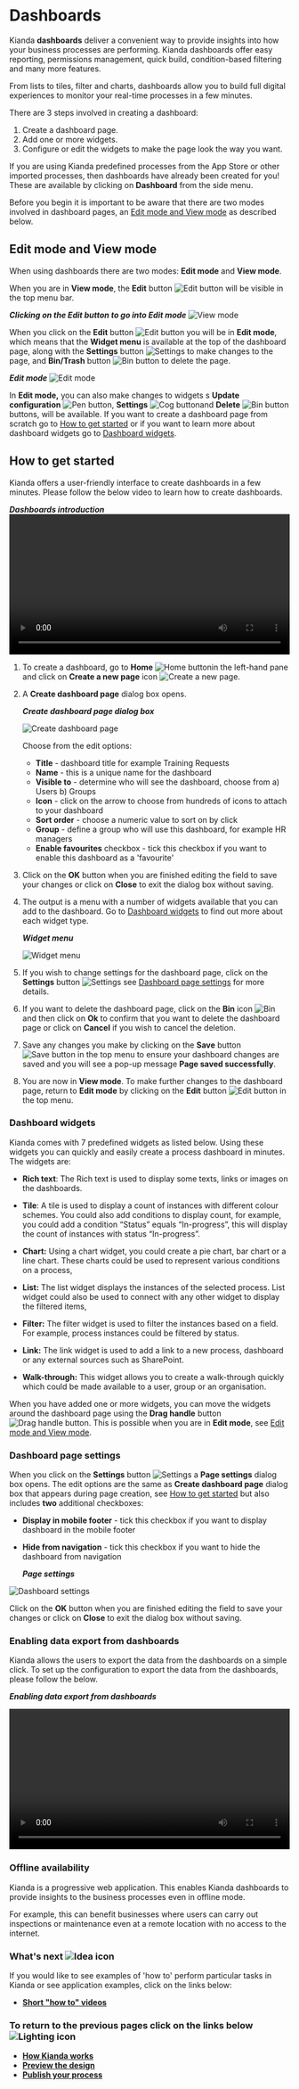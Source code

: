 # Dashboards #

Kianda **dashboards** deliver a convenient way to provide insights into how your business processes are performing. Kianda dashboards offer easy reporting, permissions management, quick build, condition-based filtering and many more features.

From lists to tiles, filter and charts, dashboards allow you to build full digital experiences to monitor your real-time processes in a few minutes. 

There are 3 steps involved in creating a dashboard:

1. Create a dashboard page.
2. Add one or more widgets.
3. Configure or edit the widgets to make the page look the way you want.

If you are using Kianda predefined processes from the App Store or other imported processes, then dashboards have already been created for you! These are  available by clicking on **Dashboard** from the  side menu.

Before you begin it is important to be aware that there are two modes involved in dashboard pages, an [Edit mode and View mode](#edit-mode-and-view-mode) as described below.



## Edit mode and View mode ##

When using dashboards there are two modes: **Edit mode** and **View mode**.

When you are in **View mode**, the **Edit** button ![Edit button](images/edit2.png) will be visible in the top menu bar.

***Clicking on the Edit button to go into Edit mode***
![View mode](images/dashboardgeneral.png)

When you click on the **Edit** button ![Edit button](images/edit2.png) you will be in **Edit mode**, which means that the **Widget menu** is available at the top of the dashboard page, along with the **Settings** button ![Settings](images/settings2.png) to make changes to the page, and **Bin/Trash** button ![Bin button](images/binicon.png) to delete the page.

***Edit mode***
![Edit mode](images/editmode.png)

In **Edit mode,** you can also make changes to widgets s **Update configuration** ![Pen button](images/pen.png), **Settings** ![Cog button](images/cog.png)and **Delete** ![Bin button](images/bin.png) buttons, will be available. If you want to create a dashboard page from scratch go to [How to get started](#how-to-get-started) or if you want to learn more about dashboard widgets go to [Dashboard widgets](#dashboard-widgets).



## How to get started ##

Kianda offers a user-friendly interface to create dashboards in a few minutes. Please follow the below video to learn how to create dashboards.

***Dashboards introduction***
<video width="100%" style="width:100%" controls>
    <source src="../videos/dashboards.mp4">
    Your browser does not support the video tag.
    </source>
</video>


1. To create a dashboard, go to **Home** ![Home button](images/home2.png)in the left-hand pane and click on **Create a new page** icon ![Create a new page](images/newpages.png).

1. A **Create dashboard page** dialog box opens.

   ***Create dashboard page dialog box***

   ![Create dashboard page](images/createdashboard.png)

   Choose from the edit options:

   - **Title** - dashboard title for example Training Requests
   - **Name** - this is a unique name for the dashboard
   - **Visible to** - determine who will see the dashboard, choose from a) Users b) Groups 
   - **Icon** - click on the arrow to choose from hundreds of icons to attach to your dashboard
   - **Sort order** - choose a numeric value to sort on by click
   - **Group** - define a group who will use this dashboard, for example HR managers
   - **Enable favourites** checkbox - tick this checkbox if you want to enable this dashboard as a 'favourite'

1. Click on the **OK** button when you are finished editing the field to save your changes or click on **Close** to exit the dialog box without saving.

1. The output is a menu with a number of widgets available that you can add to the dashboard. Go to [Dashboard widgets](#dashboard-widgets) to find out more about each widget type.

   ***Widget menu***

   ![Widget menu](images/trainingdashboard.png)

1. If you wish to change settings for the dashboard page, click on the **Settings** button ![Settings](images/settings2.png) see [Dashboard page settings](#dashboard-page-settings) for more details.

1. If you want to delete the dashboard page, click on the **Bin** icon ![Bin](images/binicon.png) and then click on **Ok** to confirm that you want to delete the dashboard page or click on **Cancel** if you wish to cancel the deletion.

1. Save any changes you make by clicking on the **Save** button ![Save button](images/savepage.png) in the top menu to ensure your dashboard changes are saved and you will see a pop-up message **Page saved successfully**. 

1. You are now in **View mode**. To make further changes to the dashboard page, return to **Edit mode** by clicking on the **Edit** button ![Edit button](images/edit2.png) in the top menu.

   

   


### Dashboard widgets ###

Kianda comes with 7 predefined widgets as listed below. Using these widgets you can quickly and easily create a process dashboard in minutes. The widgets are:

- **Rich text**: The Rich text is used to display some texts, links or images on the dashboards.

- **Tile**: A tile is used to display a count of instances with different colour schemes. You could also add conditions to display count, for example, you could add a condition “Status” equals “In-progress”, this will display the count of instances with status “In-progress”.

- **Chart:** Using a chart widget, you could create a pie chart, bar chart or a line chart. These charts could be used to represent various conditions on a process,

- **List:** The list widget displays the instances of the selected process. List widget could also be used to connect with any other widget to display the filtered items, 

- **Filter:** The filter widget is used to filter the instances based on a field. For example, process instances could be filtered by status.

- **Link:** The link widget is used to add a link to a new process, dashboard or any external sources such as SharePoint.

- **Walk-through:** This widget allows you to create a walk-through quickly which could be made available to a user, group or an organisation.

When you have added one or more widgets, you can move the widgets around the dashboard page using the **Drag handle** button ![Drag handle button](images/draghandlewhite.png). This is possible when you are in **Edit mode**, see [Edit mode and View mode](#edit-mode-and-view-mode).

  


### Dashboard page settings ###

When you click on the **Settings** button ![Settings](images/settings2.png) a **Page settings** dialog box opens. The edit options are the same as **Create dashboard page** dialog box that appears during page creation, see [How to get started](#how-to-get-started) but also includes **two** additional checkboxes:

- **Display in mobile footer** - tick this checkbox if you want to display dashboard in the mobile footer

- **Hide from navigation** - tick this checkbox if you want to hide the dashboard from navigation

  ***Page settings***

![Dashboard settings](images/dashsettings.png)

Click on the **OK** button when you are finished editing the field to save your changes or click on **Close** to exit the dialog box without saving.



### Enabling data export from dashboards ###

Kianda allows the users to export the data from the dashboards on a simple click. To set up the configuration to export the data from the dashboards, please follow the below.

***Enabling data export from dashboards***

<video width="100%" style="width:100%" controls>
    <source src="videos/Enabling data export from the dashboards.mp4">
    Your browser does not support the video tag.
    </source>
</video>



### Offline availability ###

Kianda is a progressive web application. This enables Kianda dashboards to provide insights to the business processes even in offline mode.

For example, this can benefit businesses where users can carry out inspections or maintenance even at a remote location with no access to the internet. 



### What's next  ![Idea icon](images/18.png) ###

If you would like to see examples of 'how to' perform particular tasks in Kianda or see application examples, click on the links below:

- **[Short "how to" videos](getting-started/how_to.md)**

  


### **To return to the previous pages click on the links below**  ![Lighting icon](images/10.png) 

- [**How Kianda works**](getting-started/how_kianda_works.md)
- [**Preview the design**](getting-started/previewer.md)
- [**Publish your process**](getting-started/publish_process.md)

  